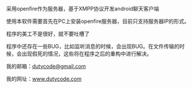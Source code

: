 采用openfire作为服务器，基于XMPP协议开发android聊天客户端

使用本软件需要首先在PC上安装openfire服务器，目前只支持服务器IP的形式。

程序的美工不是很好，就不要吐槽了

程序中还存在一些BUG，比如监听消息的时候，会出现BUG。在文件传输的时候，会出现假死的情况，这些将在程序之后的重构中进行解决。

我的邮箱：dutycode@gmail.com

我的网址：www.dutycode.com